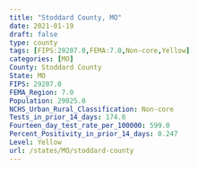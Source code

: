 ```yaml
---
title: "Stoddard County, MO"
date: 2021-01-19
draft: false
type: county
tags: [FIPS:29207.0,FEMA:7.0,Non-core,Yellow]
categories: [MO]
County: Stoddard County
State: MO
FIPS: 29207.0
FEMA_Region: 7.0
Population: 29025.0
NCHS_Urban_Rural_Classification: Non-core
Tests_in_prior_14_days: 174.0
Fourteen_day_test_rate_per_100000: 599.0
Percent_Positivity_in_prior_14_days: 0.247
Level: Yellow
url: /states/MO/stoddard-county
---
```



